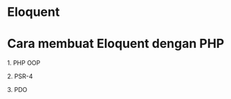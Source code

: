 # Eloquent
<h1>Cara membuat Eloquent dengan PHP</h1>

<p>1. PHP OOP</p>
<p>2. PSR-4</p>
<p>3. PDO</p>
